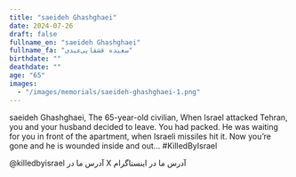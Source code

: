 ```yaml
---
title: "saeideh Ghashghaei"
date: 2024-07-26
draft: false
fullname_en: "saeideh Ghashghaei"
fullname_fa: "سعیده قشقایی‌‌عبدی"
birthdate: ""
deathdate: ""
age: "65"
images:
  - "/images/memorials/saeideh-ghashghaei-1.png"
---
```


saeideh Ghashghaei,
The 65-year-old civilian,
When Israel attacked Tehran, you and your husband decided to leave. You had packed. He was waiting for you in front of the apartment, when Israeli missiles hit it. Now you’re gone and he is wounded inside and out…
#KilledByIsrael

@killedbyisrael
آدرس ما در X 
آدرس ما در اینستاگرام
